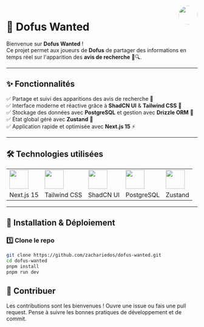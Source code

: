 <img src="https://github.com/zachariedos.png" width="50" align="right" style="border-radius: 50%;" />

# 🎯 Dofus Wanted

Bienvenue sur **Dofus Wanted** !  
Ce projet permet aux joueurs de **Dofus** de partager des informations en temps réel sur l'apparition des **avis de recherche** 🏹🔍.

---

## ✨ Fonctionnalités

✅ Partage et suivi des apparitions des avis de recherche 📜  
✅ Interface moderne et réactive grâce à **ShadCN UI** & **Tailwind CSS** 🎨  
✅ Stockage des données avec **PostgreSQL** et gestion avec **Drizzle ORM** 💾  
✅ État global géré avec **Zustand** 🐻  
✅ Application rapide et optimisée avec **Next.js 15** ⚡  

---

## 🛠️ Technologies utilisées

<table>
  <tr>
    <td><img src="https://cdn.worldvectorlogo.com/logos/next-js.svg" width="50"></td>
    <td><img src="https://avatars.githubusercontent.com/u/67109815?s=200&v=4" width="50"></td>
    <td><img src="https://github.com/shadcn.png" width="50"></td>
    <td><img src="https://upload.wikimedia.org/wikipedia/commons/2/29/Postgresql_elephant.svg" width="50"></td>
    <td><img src="https://zustand-demo.pmnd.rs/zustand.svg" width="50"></td>
  </tr>
  <tr>
    <td>Next.js 15</td>
    <td>Tailwind CSS</td>
    <td>ShadCN UI</td>
    <td>PostgreSQL</td>
    <td>Zustand</td>
  </tr>
</table>

---

## 🚀 Installation & Déploiement

### 1️⃣ Clone le repo  
```bash
git clone https://github.com/zachariedos/dofus-wanted.git
cd dofus-wanted
pnpm install
pnpm run dev
```

## 🤝 Contribuer

Les contributions sont les bienvenues ! Ouvre une issue ou fais une pull request.
Pense à suivre les bonnes pratiques de développement et de commit.